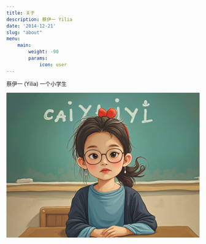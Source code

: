 ```yaml
---
title: 关于
description: 蔡伊一 Yilia
date: '2014-12-21'
slug: "about"
menu:
    main: 
        weight: -90
        params:
            icon: user
---
```


蔡伊一 (Yilia) 一个小学生

![img](yiyi_kat.jpg)
